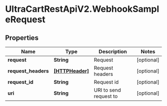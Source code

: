 # UltraCartRestApiV2.WebhookSampleRequest

## Properties
Name | Type | Description | Notes
------------ | ------------- | ------------- | -------------
**request** | **String** | Request | [optional] 
**request_headers** | [**[HTTPHeader]**](HTTPHeader.md) | Request headers | [optional] 
**request_id** | **String** | Request id | [optional] 
**uri** | **String** | URI to send request to | [optional] 


